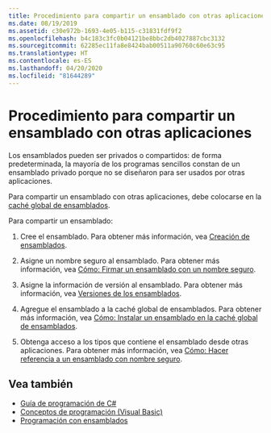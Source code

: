 ```yaml
---
title: Procedimiento para compartir un ensamblado con otras aplicaciones
ms.date: 08/19/2019
ms.assetid: c30e972b-1693-4e05-b115-c31831fdf9f2
ms.openlocfilehash: b4c183c3fc0b04121be8bbc2db4027887cbc3132
ms.sourcegitcommit: 62285ec11fa8e8424bab00511a90760c60e63c95
ms.translationtype: HT
ms.contentlocale: es-ES
ms.lasthandoff: 04/20/2020
ms.locfileid: "81644289"
---
```

# <a name="how-to-share-an-assembly-with-other-applications"></a>Procedimiento para compartir un ensamblado con otras aplicaciones
Los ensamblados pueden ser privados o compartidos: de forma predeterminada, la mayoría de los programas sencillos constan de un ensamblado privado porque no se diseñaron para ser usados por otras aplicaciones.  

Para compartir un ensamblado con otras aplicaciones, debe colocarse en la [caché global de ensamblados](gac.md).  
  
Para compartir un ensamblado:
  
1. Cree el ensamblado. Para obtener más información, vea [Creación de ensamblados](../../standard/assembly/create.md).  
  
2. Asigne un nombre seguro al ensamblado. Para obtener más información, vea [Cómo: Firmar un ensamblado con un nombre seguro](../../standard/assembly/sign-strong-name.md).  
  
3. Asigne la información de versión al ensamblado. Para obtener más información, vea [Versiones de los ensamblados](../../standard/assembly/versioning.md).  
  
4. Agregue el ensamblado a la caché global de ensamblados. Para obtener más información, vea [Cómo: Instalar un ensamblado en la caché global de ensamblados](install-assembly-into-gac.md).  
  
5. Obtenga acceso a los tipos que contiene el ensamblado desde otras aplicaciones. Para obtener más información, vea [Cómo: Hacer referencia a un ensamblado con nombre seguro](../../standard/assembly/reference-strong-named.md).  
  
## <a name="see-also"></a>Vea también

- [Guía de programación de C#](../../../api/index.md)
- [Conceptos de programación (Visual Basic)](../../../api/index.md)
- [Programación con ensamblados](../../standard/assembly/index.md)
